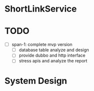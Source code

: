 # ShortLinkService

# TODO
- [ ] span-1: complete mvp version 
  - [ ] database table analyze and design
  - [ ] provide dubbo and http interface
  - [ ] stress apis and analyze the report
# System Design